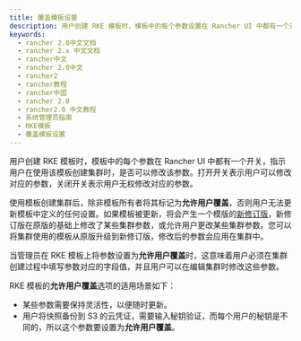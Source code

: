```yaml
---
title: 覆盖模板设置
description: 用户创建 RKE 模板时，模板中的每个参数设置在 Rancher UI 中都有一个开关，指示用户在使用该模板创建集群时，是否可以修改该参数。打开开关表示用户可以修改对应的参数，关闭开关表示用户无权修改对应的参数。
keywords:
  - rancher 2.0中文文档
  - rancher 2.x 中文文档
  - rancher中文
  - rancher 2.0中文
  - rancher2
  - rancher教程
  - rancher中国
  - rancher 2.0
  - rancher2.0 中文教程
  - 系统管理员指南
  - RKE模板
  - 覆盖模板设置
---
```


用户创建 RKE 模板时，模板中的每个参数在 Rancher UI 中都有一个开关，指示用户在使用该模板创建集群时，是否可以修改该参数。打开开关表示用户可以修改对应的参数，关闭开关表示用户无权修改对应的参数。

使用模板创建集群后，除非模板所有者将其标记为**允许用户覆盖**，否则用户无法更新模板中定义的任何设置。如果模板被更新，将会产生一个模版的[新修订版](/docs/rancher2/admin-settings/rke-templates/creating-and-revising/_index)，新修订版在原版的基础上修改了某些集群参数，或允许用户更改某些集群参数。您可以将集群使用的模板从原版升级到新修订版，修改后的参数会应用在集群中。

当管理员在 RKE 模板上将参数设置为**允许用户覆盖**时，这意味着用户必须在集群创建过程中填写参数对应的字段值，并且用户可以在编辑集群时修改这些参数。

RKE 模板的**允许用户覆盖**选项的适用场景如下：

- 某些参数需要保持灵活性，以便随时更新。
- 用户将快照备份到 S3 的云凭证，需要输入秘钥验证，而每个用户的秘钥是不同的，所以这个参数要设置为**允许用户覆盖**。
